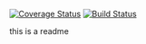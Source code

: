 [![Coverage Status](https://coveralls.io/repos/github/Petelliott/shooty-game/badge.svg?branch=peter-ci)](https://coveralls.io/github/Petelliott/shooty-game?branch=peter-ci)
[![Build Status](https://travis-ci.com/Petelliott/shooty-game.svg?branch=master)](https://travis-ci.com/Petelliott/shooty-game)


this is a readme
